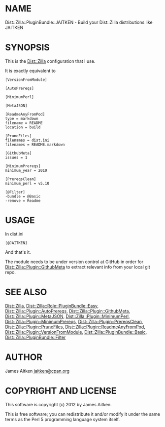 # NAME

Dist::Zilla::PluginBundle::JAITKEN - Build your Dist::Zilla distributions like JAITKEN

# SYNOPSIS

This is the [Dist::Zilla](https://metacpan.org/module/Dist::Zilla) configuration that I use.

It is exactly equivalent to

    [VersionFromModule]

    [AutoPrereqs]

    [MinimumPerl]

    [MetaJSON]

    [ReadmeAnyFromPod]
    type = markdown
    filename = README
    location = build

    [PruneFiles]
    filenames = dist.ini
    filenames = README.markdown

    [GithubMeta]
    issues = 1

    [MinimumPrereqs]
    minimum_year = 2010

    [PrereqsClean]
    minimum_perl = v5.10

    [@Filter]
    -bundle = @Basic
    -remove = Readme



# USAGE

In dist.ini

    [@JAITKEN]

And that's it.

The module needs to be under version control at GitHub
in order for [Dist::Zilla::Plugin::GithubMeta](https://metacpan.org/module/Dist::Zilla::Plugin::GithubMeta) to extract relevant
info from your local git repo.

# SEE ALSO

[Dist::Zilla](https://metacpan.org/module/Dist::Zilla), [Dist::Zilla::Role::PluginBundle::Easy](https://metacpan.org/module/Dist::Zilla::Role::PluginBundle::Easy),
[Dist::Zilla::Plugin::AutoPrereqs](https://metacpan.org/module/Dist::Zilla::Plugin::AutoPrereqs), [Dist::Zilla::Plugin::GithubMeta](https://metacpan.org/module/Dist::Zilla::Plugin::GithubMeta),
[Dist::Zilla::Plugin::MetaJSON](https://metacpan.org/module/Dist::Zilla::Plugin::MetaJSON), [Dist::Zilla::Plugin::MinimumPerl](https://metacpan.org/module/Dist::Zilla::Plugin::MinimumPerl),
[Dist::Zilla::Plugin::MinimumPrereqs](https://metacpan.org/module/Dist::Zilla::Plugin::MinimumPrereqs), [Dist::Zilla::Plugin::PrereqsClean](https://metacpan.org/module/Dist::Zilla::Plugin::PrereqsClean),
[Dist::Zilla::Plugin::PruneFiles](https://metacpan.org/module/Dist::Zilla::Plugin::PruneFiles), [Dist::Zilla::Plugin::ReadmeAnyFromPod](https://metacpan.org/module/Dist::Zilla::Plugin::ReadmeAnyFromPod),
[Dist::Zilla::Plugin::VersionFromModule](https://metacpan.org/module/Dist::Zilla::Plugin::VersionFromModule), [Dist::Zilla::PluginBundle::Basic](https://metacpan.org/module/Dist::Zilla::PluginBundle::Basic),
[Dist::Zilla::PluginBundle::Filter](https://metacpan.org/module/Dist::Zilla::PluginBundle::Filter)



# AUTHOR

James Aitken <jaitken@cpan.org>



# COPYRIGHT AND LICENSE

This software is copyright (c) 2012 by James Aitken.

This is free software; you can redistribute it and/or modify it under
the same terms as the Perl 5 programming language system itself.

